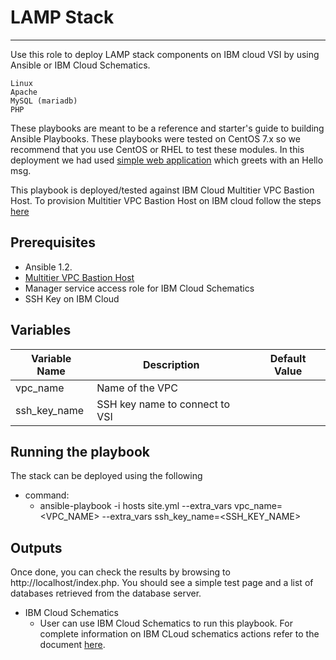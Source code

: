 # LAMP Stack
-------------------------------------------
Use this role to deploy LAMP stack components on IBM cloud VSI by using Ansible or IBM Cloud Schematics. 

    Linux
    Apache
    MySQL (mariadb)
    PHP

These playbooks are meant to be a reference and starter's guide to building
Ansible Playbooks. These playbooks were tested on CentOS 7.x so we recommend
that you use CentOS or RHEL to test these modules. In this deployment we had 
used [simple web application]() which greets with an Hello msg.

This playbook is deployed/tested against IBM Cloud Multitier VPC Bastion Host. 
To provision Multitier VPC Bastion Host on IBM cloud follow the steps [here](https://github.com/akhiljain23/multitier-lamp-bastion-vpc)

## Prerequisites

 - Ansible 1.2.
 - [Multitier VPC Bastion Host](https://github.com/Cloud-Schematics/multitier-vpc-bastion-host)
 - Manager service access role for IBM Cloud Schematics
 - SSH Key on IBM Cloud

## Variables

| Variable Name | Description |	Default Value |
| ----- | ----- | ----- |
| vpc_name | Name of the VPC | |
| ssh_key_name| SSH key name to connect to VSI | |


## Running the playbook
 The stack can be deployed using the following
- command:
    - ansible-playbook -i hosts site.yml --extra_vars vpc_name=<VPC_NAME> --extra_vars ssh_key_name=<SSH_KEY_NAME>


## Outputs

Once done, you can check the results by browsing to http://localhost/index.php.
You should see a simple test page and a list of databases retrieved from the
database server.

- IBM Cloud Schematics
    - User can use IBM Cloud Schematics to run this playbook. For complete information on IBM CLoud schematics actions refer to the document [here]().